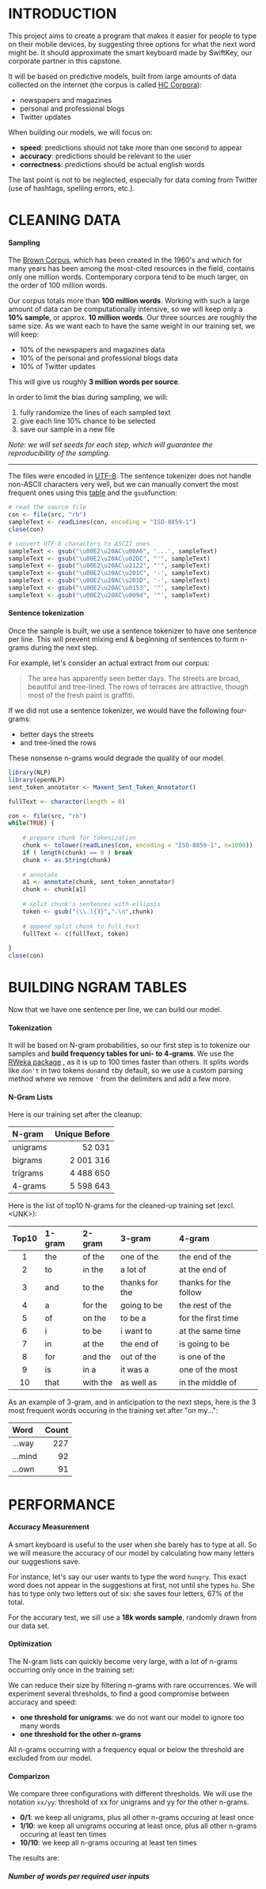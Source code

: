 # INTRODUCTION

This project aims to create a program that makes it easier for people to type on their mobile devices, by suggesting three options for what the next word might be. It should approximate the smart keyboard made by SwiftKey, our corporate partner in this capstone. 

It will be based on predictive models, built from large amounts of data collected on the internet (the corpus is called [HC Corpora](http://www.corpora.heliohost.org/)):

+ newspapers and magazines
+ personal and professional blogs
+ Twitter updates

When building our models, we will focus on:

+ **speed**: predictions should not take more than one second to appear
+ **accuracy**: predictions should be relevant to the user
+ **correctness**: predictions should be actual english words

The last point is not to be neglected, especially for data coming from Twitter (use of hashtags, spelling errors, etc.).




# CLEANING DATA

#### Sampling

The [Brown Corpus](https://en.wikipedia.org/wiki/Brown_Corpus), which has been created in the 1960's and which for many years has been among the most-cited resources in the field, contains only one million words. Contemporary corpora tend to be much larger, on the order of 100 million words.

Our corpus totals more than **100 million words**. Working with such a large amount of data can be computationally intensive, so we will keep only a **10% sample**, or approx. **10 million words**. Our three sources are roughly the same size. As we want each to have the same weight in our training set, we will keep:

+ 10% of the newspapers and magazines data
+ 10% of the personal and professional blogs data
+ 10% of Twitter updates

This will give us roughly **3 million words per source**.

In order to limit the bias during sampling, we will:

1. fully randomize the lines of each sampled text
2. give each line 10% chance to be selected
3. save our sample in a new file

*Note: we will set seeds for each step, which will guarantee the reproducibility of the sampling.*

<hr>

The files were encoded in [UTF-8](https://en.wikipedia.org/wiki/UTF-8). The sentence tokenizer does not handle non-ASCII characters very well, but we can manually convert the most frequent ones using this [table](http://www.i18nqa.com/debug/utf8-debug.html) and the `gsub`function:

```r
# read the source file
con <- file(src, "rb")
sampleText <- readLines(con, encoding = "ISO-8859-1")
close(con)

# convert UTF-8 characters to ASCII ones
sampleText <- gsub("\u00E2\u20AC\u00A6", '...', sampleText)
sampleText <- gsub("\u00E2\u20AC\u02DC", "'", sampleText)
sampleText <- gsub("\u00E2\u20AC\u2122", "'", sampleText)
sampleText <- gsub("\u00E2\u20AC\u201C", '-', sampleText)
sampleText <- gsub("\u00E2\u20AC\u201D", '-', sampleText)
sampleText <- gsub("\u00E2\u20AC\u0153", '"', sampleText)
sampleText <- gsub("\u00E2\u20AC\u009d", '"', sampleText)
```

#### Sentence tokenization

Once the sample is built, we use a sentence tokenizer to have one sentence per line. This will prevent mixing end & beginning of sentences to form n-grams during the next step.

For example, let's consider an actual extract from our corpus:

> The area has apparently seen better days. The streets are broad, beautiful and tree-lined. The rows of terraces are attractive, though most of the fresh paint is graffiti.

If we did not use a sentence tokenizer, we would have the following four-grams:

  + better days the streets
  + and tree-lined the rows
  
These nonsense n-grams would degrade the quality of our model.


```r
library(NLP)
library(openNLP)
sent_token_annotator <- Maxent_Sent_Token_Annotator()

fullText <- character(length = 0)

con <- file(src, "rb")
while(TRUE) {
    
    # prepare chunk for tokenization
    chunk <- tolower(readLines(con, encoding = "ISO-8859-1", n=1000))
    if ( length(chunk) == 0 ) break
    chunk <- as.String(chunk)
    
    # annotate
    a1 <- annotate(chunk, sent_token_annotator)
    chunk <- chunk[a1]
    
    # split chunk's sentences with ellipsis
    token <- gsub("(\\.){3}",".\n",chunk)
    
    # append split chunk to full text
    fullText <- c(fullText, token)
        
}
close(con)

```




# BUILDING NGRAM TABLES

Now that we have one sentence per line, we can build our model.

#### Tokenization

It will be based on N-gram probabilities, so our first step is to tokenize our samples and **build frequency tables for uni- to 4-grams**. We use the [RWeka package](https://cran.r-project.org/web/packages/RWeka/RWeka.pdf) , as it is up to 100 times faster than others. It splits words like `don't` in two tokens `don`and `t`by default, so we use a custom parsing  method where we remove `'` from the delimiters and add a few more. 

#### N-Gram Lists

Here is our training set after the cleanup:

| N-gram | Unique Before | 
|:-------|--------------:|
| unigrams |     52 031  | 
| bigrams  |  2 001 316  |  
| trigrams |  4 488 650  | 
| 4-grams  |  5 598 643  | 


Here is the list of top10 N-grams for the cleaned-up training set (excl. &lt;UNK&gt;):

| Top10 | 1-gram | 2-gram   | 3-gram | 4-gram |
|:-----:|:-------|:---------|:-------|:-------|
|     1 |    the |   of the |      one of the |         the end of the |
|     2 |     to |   in the |        a lot of |          at the end of |
|     3 |    and |   to the |  thanks for the |  thanks for the follow |
|     4 |      a |  for the |     going to be |        the rest of the |
|     5 |     of |   on the |         to be a |     for the first time |
|     6 |      i |    to be |       i want to |       at the same time |
|     7 |     in |   at the |      the end of |         is going to be |
|     8 |    for |  and the |      out of the |          is one of the |
|     9 |     is |     in a |        it was a |        one of the most |
|    10 |   that | with the |      as well as |       in the middle of |


As an example of 3-gram, and in anticipation to the next steps, here is the 3 most frequent words occuring in the training set after "on my...":

| Word | Count | 
|:-------|-----:|
| ...way  |  227 | 
| ...mind |   92 |  
| ...own  |   91 |




# PERFORMANCE

#### Accuracy Measurement

A smart keyboard is useful to the user when she barely has to type at all. So we will measure the accuracy of our model by calculating how many letters our suggestions save.

For instance, let's say our user wants to type the word `hungry`. This exact word does not appear in the suggestions at first, not until she types `hu`. She has to type only two letters out of six: she saves four letters, 67% of the total.

For the accurary test, we sill use a **18k words sample**, randomly drawn from our data set.


#### Optimization

The N-gram lists can quickly become very large, with a lot of n-grams occurring only once in the training set:

We can reduce their size by filtering n-grams with rare occurrences. We will experiment several thresholds, to find a good compromise between accuracy and speed:

+ **one threshold for unigrams**: we do not want our model to ignore too many words 
+ **one threshold for the other n-grams**

All n-grams occurring with a frequency equal or below the threshold are excluded from our model.


#### Comparizon

We compare three configurations with different thresholds. We will use the notation `xx/yy`: threshold of xx for unigrams and yy for the other n-grams.

+ **0/1**: we keep all unigrams, plus all other n-grams occuring at least once
+ **1/10**: we keep all unigrams occuring at least once, plus  all other n-grams occuring at least ten times
+ **10/10**: we keep all n-grams occuring at least ten times

The results are:

<h5 class="text-center">Number of words per required user inputs</h5>
<div google-chart chart='{
options: {
  title: "Number of words per required inputs",
  titlePosition: "none",
  legend: "none",
  colors:["#214478", "rgb(51, 102, 204)", "rgb(176, 196, 226)"],
  chartArea:{top:30}
},
type: "ColumnChart",
data: {
					"cols": [
						{id: "t", label: "Typed Letters", type: "string"},
						{id: "s", label: "0/1", type: "number"},
                        {id: "s", label: "1/10", type: "number"},
                        {id: "s", label: "10/10", type: "number"}
					], 
					"rows": [
						{c: [
								{v: "0 letter"},
								{v: 4505},
                                {v: 4063},
                                {v: 4063}
						]},
						{c: [
								{v: "1 letter"},
								{v:  4034},
                                {v:  3806},
                                {v:  3806}
						]},
						{c: [
								{v: "2 letters"},
								{v:   3060},
                                {v:  3025},
                                {v:  3029}
						]},
						{c: [
								{v: "3+ letters"},
								{v: 6139},
                                {v: 6840},
                                {v: 6844}
						]}
					]
				}
}' style="height: 300px; width:100%;"></div>

<div class="row">
<div class="col-md-6">
<h5 class="text-center">% of saved letters</h5>
<div google-chart chart='{
options: {
  title: "Saved letters",
  titlePosition: "none",
  legend: "none",
  colors:["#214478", "rgb(51, 102, 204)", "rgb(176, 196, 226)"],
  vAxis: { minValue: 0, maxValue: 1, format: "percent" },
  chartArea:{top:30}
},
type: "ColumnChart",
data: {
					"cols": [
						{id: "t", label: "% of saved letters", type: "string"},
						{id: "s", label: "0/1", type: "number"},
                        {id: "s", label: "1/10", type: "number"},
                        {id: "s", label: "10/10", type: "number"}
					], 
					"rows": [
						{c: [
								{v: "% of saved letters"},
								{v: 1 - 36565/79477},
                                {v: 1 - 39510/79477},
                                {v: 1 - 40282/79477}
						]}
					]
				}
}' style="height: 300px; width:100%;"></div>
</div>
<div class="col-md-6">
<h5 class="text-center">Average time per word (ms)</h5>
<div google-chart chart='{
options: {
  title: "Average time per word (ms)",
  titlePosition: "none",
  legend: "none",
  colors:["#214478", "rgb(51, 102, 204)", "rgb(176, 196, 226)"],
  vAxis: { minValue: 0 },
  chartArea:{top:30}
},
type: "ColumnChart",
data: {
					"cols": [
						{id: "t", label: "Avg Time", type: "string"},
						{id: "s", label: "0/1", type: "number"},
                        {id: "s", label: "1/10", type: "number"},
                        {id: "s", label: "10/10", type: "number"}
					], 
					"rows": [
						{c: [
								{v: "Avg Time (ms)"},
								{v: 1062/17738*1000},
                                {v: 377/17738*1000},
                                {v: 172/17738*1000}
						]}
					]
				}
}' style="height: 300px; width:100%;"></div>
</div>
</div>

We see that all three configurations perform roughly the same, but with were different running times. 

The most complete configuration _(0/1 threshold)_ saves the user **54%** of typing, compared to **49%** for the smallest configuration _(10/10 threshold)_. But it takes **6 times longer** for the model to get these results !

In conclusion, **we will use the 10/10 configuration** for our app: it offers the best compromise between accuracy and speed, and offers the smoothest user experience.




